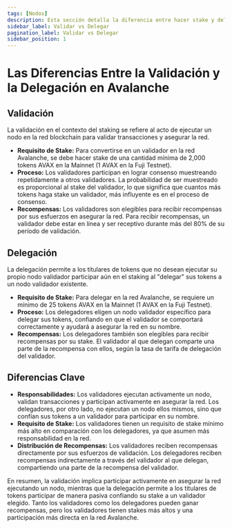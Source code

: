 ```yaml
---
tags: [Nodos]
description: Esta sección detalla la diferencia entre hacer stake y delegar en Avalanche.
sidebar_label: Validar vs Delegar
pagination_label: Validar vs Delegar
sidebar_position: 1
---
```


# Las Diferencias Entre la Validación y la Delegación en Avalanche

## Validación

La validación en el contexto del staking se refiere al acto de ejecutar un nodo en la red blockchain
para validar transacciones y asegurar la red.

- **Requisito de Stake:** Para convertirse en un validador en la red Avalanche, se debe hacer stake
  de una cantidad mínima de 2,000 tokens AVAX en la Mainnet (1 AVAX en la Fuji Testnet).
- **Proceso:** Los validadores participan en lograr consenso muestreando repetidamente a otros
  validadores. La probabilidad de ser muestreado es proporcional al stake del validador, lo que significa
  que cuantos más tokens haga stake un validador, más influyente es en el proceso de consenso.
- **Recompensas:** Los validadores son elegibles para recibir recompensas por sus esfuerzos en
  asegurar la red. Para recibir recompensas, un validador debe estar en línea y ser receptivo durante
  más del 80% de su período de validación.

## Delegación

La delegación permite a los titulares de tokens que no desean ejecutar su propio nodo validador
participar aún en el staking al "delegar" sus tokens a un nodo validador existente.

- **Requisito de Stake:** Para delegar en la red Avalanche, se requiere un mínimo de 25 tokens AVAX
  en la Mainnet (1 AVAX en la Fuji Testnet).
- **Proceso:** Los delegadores eligen un nodo validador específico para delegar sus tokens,
  confiando en que el validador se comportará correctamente y ayudará a asegurar la red en su nombre.
- **Recompensas:** Los delegadores también son elegibles para recibir recompensas por su stake.
  El validador al que delegan comparte una parte de la recompensa con ellos, según la tasa de tarifa de
  delegación del validador.

## Diferencias Clave

- **Responsabilidades:** Los validadores ejecutan activamente un nodo, validan transacciones y
  participan activamente en asegurar la red. Los delegadores, por otro lado, no ejecutan un nodo
  ellos mismos, sino que confían sus tokens a un validador para participar en su nombre.
- **Requisito de Stake:** Los validadores tienen un requisito de stake mínimo más alto en comparación
  con los delegadores, ya que asumen más responsabilidad en la red.
- **Distribución de Recompensas:** Los validadores reciben recompensas directamente por sus esfuerzos
  de validación. Los delegadores reciben recompensas indirectamente a través del validador al que
  delegan, compartiendo una parte de la recompensa del validador.

En resumen, la validación implica participar activamente en asegurar la red ejecutando un nodo,
mientras que la delegación permite a los titulares de tokens participar de manera pasiva confiando
su stake a un validador elegido. Tanto los validadores como los delegadores pueden ganar recompensas,
pero los validadores tienen stakes más altos y una participación más directa en la red Avalanche.
